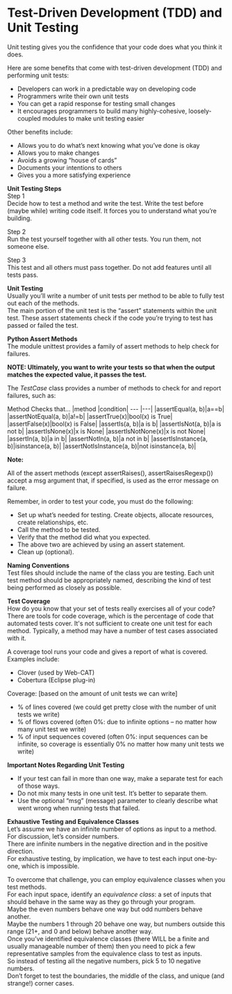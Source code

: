 # Test-Driven Development (TDD) and Unit Testing

Unit testing gives you the confidence that your code does what you think it does. 

Here are some benefits that come with test-driven development (TDD) and performing unit tests:

- Developers can work in a predictable way on developing code
- Programmers write their own unit tests
- You can get a rapid response for testing small changes
- It encourages programmers to build many highly-cohesive, loosely-coupled modules to make unit testing easier
 
Other benefits include:

- Allows you to do what’s next knowing what you’ve done is okay
- Allows you to make changes
- Avoids a growing “house of cards”
- Documents your intentions to others
- Gives you a more satisfying experience
 

**Unit Testing Steps**  
Step 1	
Decide how to test a method and write the test.
Write the test before (maybe while) writing code itself.
It forces you to understand what you’re building.

Step 2	 
Run the test yourself together with all other tests.
You run them, not someone else.

Step 3	 
This test and all others must pass together.
Do not add features until all tests pass.
 

**Unit Testing**  
Usually you’ll write a number of unit tests per method to be able to fully test out each of the methods.  
The main portion of the unit test is the “assert” statements within the unit test. These assert statements check if the code you’re trying to test has passed or failed the test.


**Python Assert Methods**  
The module unittest provides a family of assert methods to help check for failures.

**NOTE: Ultimately, you want to write your tests so that when the output matches the expected value, it passes the test.**   

The *TestCase* class provides a number of methods to check for and report failures, such as:

Method	Checks that...
|method |condition|
--- |---|
|assertEqual(a, b)|a==b|
|assertNotEqual(a, b)|a!=b|
|assertTrue(x)|bool(x) is True|
|assertFalse(x)|bool(x) is False|
|assertIs(a, b)|a is b|
|assertIsNot(a, b)|a is not b|
|assertIsNone(x)|x is None|
|assertIsNotNone(x)|x is not None|
|assertIn(a, b)|a in b|
|assertNotIn(a, b)|a not in b|
|assertIsInstance(a, b)|isinstance(a, b)|
|assertNotIsInstance(a, b)|not isinstance(a, b)|


**Note:**

All of the assert methods (except assertRaises(), assertRaisesRegexp()) accept a msg argument that, if specified, is used as the error message on failure.

Remember, in order to test your code, you must do the following:

- Set up what’s needed for testing. Create objects, allocate resources, create relationships, etc.
- Call the method to be tested.
- Verify that the method did what you expected.
- The above two are achieved by using an assert statement.
- Clean up (optional).

**Naming Conventions**  
Test files should include the name of the class you are testing. Each unit test method should be appropriately named, describing the kind of test being performed as closely as possible.


**Test Coverage**  
How do you know that your set of tests really exercises all of your code? There are tools for code coverage, which is the percentage of code that automated tests cover. It's not sufficient to create one unit test for each method. Typically, a method may have a number of test cases associated with it.

A coverage tool runs your code and gives a report of what is covered. Examples include:

- Clover (used by Web-CAT)
- Cobertura (Eclipse plug-in)

Coverage: [based on the amount of unit tests we can write]  

- % of lines covered (we could get pretty close with the number of unit tests we write)
- % of flows covered (often 0%: due to infinite options – no matter how many unit test we write)
- % of input sequences covered (often 0%: input sequences can be infinite, so coverage is essentially 0% no matter how many unit tests we write)

**Important Notes Regarding Unit Testing**  
- If your test can fail in more than one way, make a separate test for each of those ways.
- Do not mix many tests in one unit test. It’s better to separate them.
- Use the optional “msg” (message) parameter to clearly describe what went wrong when running tests that failed.
 
**Exhaustive Testing and Equivalence Classes**  
Let’s assume we have an infinite number of options as input to a method. For discussion, let’s consider numbers.  
There are infinite numbers in the negative direction and in the positive direction.  
For exhaustive testing, by implication, we have to test each input one-by-one, which is impossible.
 
To overcome that challenge, you can employ equivalence classes when you test methods.  
For each input space, identify an *equivalence class*: a set of inputs that should behave in the same way as they go through your program.  
Maybe the even numbers behave one way but odd numbers behave another.  
Maybe the numbers 1 through 20 behave one way, but numbers outside this range (21+, and 0 and below) behave another way.  
Once you’ve identified equivalence classes (there WILL be a finite and usually manageable number of them) then you need to pick a few representative samples from the equivalence class to test as inputs.  
So instead of testing all the negative numbers, pick 5 to 10 negative numbers.  
Don’t forget to test the boundaries, the middle of the class, and unique (and strange!) corner cases.
